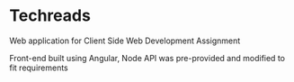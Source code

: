 # Techreads
Web application for Client Side Web Development Assignment

Front-end built using Angular, Node API was pre-provided and modified to fit requirements
